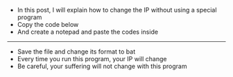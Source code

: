 * In this post, I will explain how to change the IP without using a special program
* Copy the code below
* And create a notepad and paste the codes inside
------
* Save the file and change its format to bat
* Every time you run this program, your IP will change
* Be careful, your suffering will not change with this program

